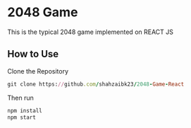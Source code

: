 # 2048 Game

This is the typical 2048 game implemented on REACT JS

## How to Use

Clone the Repository

```ruby
git clone https://github.com/shahzaibk23/2048-Game-React
```

Then run 

```ruby
npm install
npm start
```